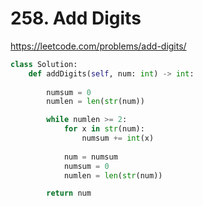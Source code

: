 # 258. Add Digits
https://leetcode.com/problems/add-digits/

```python
class Solution:
    def addDigits(self, num: int) -> int:
        
        numsum = 0
        numlen = len(str(num))

        while numlen >= 2:
            for x in str(num):
                numsum += int(x)
  
            num = numsum
            numsum = 0
            numlen = len(str(num))

        return num
```
